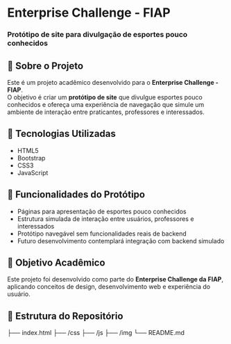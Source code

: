 # Enterprise Challenge - FIAP  
### Protótipo de site para divulgação de esportes pouco conhecidos  

## 📌 Sobre o Projeto  
Este é um projeto acadêmico desenvolvido para o **Enterprise Challenge - FIAP**.  
O objetivo é criar um **protótipo de site** que divulgue esportes pouco conhecidos e ofereça uma experiência de navegação que simule um ambiente de interação entre praticantes, professores e interessados.  

## 🚀 Tecnologias Utilizadas  
- HTML5  
- Bootstrap  
- CSS3  
- JavaScript  

## 🎯 Funcionalidades do Protótipo  
- Páginas para apresentação de esportes pouco conhecidos  
- Estrutura simulada de interação entre usuários, professores e interessados  
- Protótipo navegável sem funcionalidades reais de backend  
- Futuro desenvolvimento contemplará integração com backend simulado  

## 📖 Objetivo Acadêmico  
Este projeto foi desenvolvido como parte do **Enterprise Challenge da FIAP**, aplicando conceitos de design, desenvolvimento web e experiência do usuário.  

## 📂 Estrutura do Repositório  

├── index.html
├── /css
├── /js
├── /img
└── README.md
